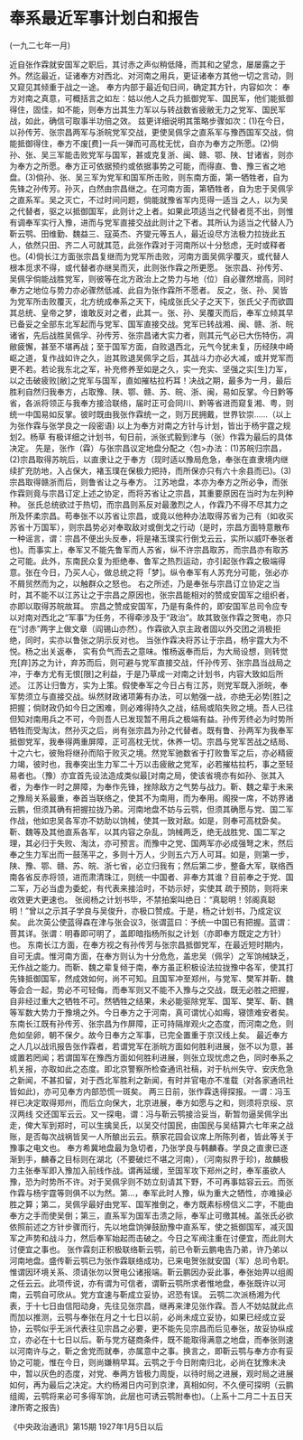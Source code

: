 # 奉系最近军事计划白和报告

(一九二七年一月)

近自张作霖就安国军之职后，其讨赤之声似稍低降，而其和之望念，屡屡露之于外。然迄最近，证诸奉方对西北、对河南之用兵，更证诸奉方其他一切之言动，则又窥见其倾重于战之一途。
奉方内部于最近旬日间，确定其方针，内容如次：
奉方对南之真意，可概括言之如左：姑以他人之兵力抵御党军、国民军，他们能抵御得住，固佳，如不能，则奉方出其生力军以与转战数省疲敝无力之党军、国民军战，如此，确信可取事半功倍之效。
兹更详细说明其策略步骤如次：(1)在今日，以孙传芳、张宗昌两军与浙皖党军交战，更使吴佩孚之直系军与豫西国军交战，倘能抵御得住，奉方不废[费]一兵一弹而可高枕无忧，自亦为奉方之所愿。(2)倘孙、张、吴三军能击败党军与国军，甚或克复浙、闽、赣、鄂、陕、甘诸省，则亦为奉方之所愿。奉方正可依据预约或依据事势之可能，而得直、鲁、豫三省之地盘。(3)倘孙、张、吴三军为党军和国军所击败，则东南方面，第一牺牲者，自为先锋之孙传芳。孙灭，白然由宗昌继之。在河南方面，第牺牲者，自为忠于吴佩孚之直系军。吴之灭亡，不过时间问题，倘能就豫省军内觅得一适当
之人，以为吴之代替者，驱之以抵御国军，此则计之上者。如果此项适当之代替者觅不出，则惟有调奉军实行入豫，进而与党军直接交战此则计之下者。其所认为适当之代替人乃靳云鹗、田维勤、魏益三、寇英杰、齐燮元等五人，最近设尽方法极力拉拢此五人，依然只田、齐二人可就其范，此张作霖对于河南所以十分愁虑，无时或释者也。(4)倘长江方面张宗昌复继而为党军所击败，河南方面吴佩孚覆灭，或代替人根本觅求不得，或代替者亦继吴而灭，此则张作霖之所更愿。
张宗昌、孙传芳、吴佩孚倘能战胜党军，则彼等在北方政治上之势力与地（位）自必骤然增高，同时奉方之地位与势力亦必骤然低减、此自为张作霖所不愿者。
反之，张、孙、吴皆为党军所击败覆灭，北方统成奉系之天下，纯成张氏父子之天下，张氏父子而欲圆其总统、皇帝之梦，谁敢反对之者，此其一。张、孙、吴覆灭而后，奉军立倾其早已备妥之全部东北军起而与党军、国军直接交战。党军已转战湘、闽、赣、浙、皖诸省，先后战胜吴佩孚、孙传芳、张宗昌诸大实力者，则其元气必已大伤特伤，凋敝疲懈，甚至不堪再战；至于国军方面，自败退西北，元气今犹未复，历经陕中崎岖之道，复作战如许之久，迨其败退吴佩孚之后，其战斗力亦必大减，或并党军而更不若。若论我东北之军，补充修养至如是之久，实一充实、坚强之实[生]力军，以之击破疲败[敝]之党军与国军，直如摧枯拉朽耳！决战之期，最多为一月，最后胜利自然归我奉方，占取豫、陕、鄂、赣、苏、皖、浙、闽，易如反掌。今日黔等省，各派将领正与我奉方接洽联络，届时正可会同川、黔等省进而窥复湘、粤，则统一中国易如反掌。彼时既由我张作霖统一之，则万民拥戴，世界钦崇……（以上为张作霖与张学良之一段密语)
以上为奉方对南之方针与计划，皆出于杨宇霆之规划2。杨草
有极详细之计划书，旬日前，派张式毅到津与（张）作霖为最后的具体决定。
先是，张作（霖）与张宗昌议定地盘分配之〈包>办法：(1)苏皖归宗昌，(2)宗昌取得苏皖后，以直隶让之于奉方（现时适以豫局危急，奉张在直隶境内继续扩充防地，入占保大，褚玉璞在保极力把持，而所保亦只有六十余县而已)。(3)宗昌取得赣浙而后，则鲁省让之与奉方。
江苏地盘，本亦为奉方之所必争，而张作霖则竟与宗昌订定上述之协定，而将苏省让之宗昌，其重要原因在当时为左列种种。
张氏总统欲过于热切，而宗昌则系反对最激烈之人，作霖乃不得不尽其力之所及怀柔宗昌。苟奉张不以苏省让宗昌，或竟以他种办法取得苏省为己有（如收买苏省十万国军），则宗昌势必对奉取敌对或倒戈之行动（是时，宗昌方面特意散布一种谣言，谓：宗昌不便出头反奉，将是褚玉璞实行倒戈云云，实所以威吓奉张者也)。而事实上，奉军又不能先鲁军而人苏省，纵不许宗昌取苏，而宗昌亦有取苏之可能。此外，东南民众复为拒绝奉、鲁军之热烈运动，亦引起张作霖之极端得意。张在今日，乃买人心，做总统之将「梦]。纵令奉军有人苏充分可能，张必亦不屑贸然而为之，以触群众之怒也。
右之所述，乃是奉张与宗昌订立协定之当时，其不能不以江苏让之于宗昌之原因也，张宗昌能相对的赞成安国军之组织者，亦即以取得苏皖故耳。
宗昌之赞成安国军，乃是有条件的，即安国军总司令应专以对南对西北之“军事”为任务，不得牵涉及于“政治”。故其致张作霖之贺电，亦只在“讨赤”两字上做文章（阎锡山亦然）。作霖欲入京主政者固以外交团之消极拒绝，同时，实亦以鲁张之阴示反对也。
当张作霖决将苏让于宗昌，杨宇霆大为不悦。杨之出关返奉，
实有负气而去之意味。惟杨返奉而后，为大局设想，则转觉充[弃]苏之为计，弃苏而后，则可避与党军直接交战，仟孙传芳、张宗昌当战局之冲，于奉方尤有无恨[限]之利益，于是乃草成一对南之计划书，内容大致如后所述。
江苏让归鲁方，实为上策。假使奉军之今日占有江苏，则党军既入浙皖，奉军势须立与直接交战。纵然财政诸项筹有办法，可以勉强一战，亦绝无必势[胜]之把握；倘财政仍如今日之困难，则必难得持久之战，结局或陷失败之境。吾人已往但知对南用兵之不可，今则吾人已发现暂不用兵之极端有益。孙传芳终必为时势所牺牲而受淘汰，然孙灭之后，尚有张宗昌为孙之代替者。既有鲁、孙两军为我奉军抵御党军，我奉得两重屏障，正可高枕无忧，休养一切。宗昌与党军苦战之结局、十之六七，彼殆将继孙而陷于败灭之境。然党军驰数省于打败鲁军之后，亦必精疲力竭，彼时也，我奉突出生力军二十万以击疲敝之党军，必若摧枯拉朽，事之至轻易者也。（豫）亦宜首先设法造成类似最[对南之局，使该省境亦有如孙、张其入者，为奉作一时之屏障，为奉作先锋，挫除敌方之气势与战力。靳、魏之辈于未来之豫局关系最重，奉首当联络之，使其不为南用，而为奉用。阁揆一席，不妨界诸云鹏，但须其确有把握拉拢乃弟。河南地盘不妨与云鹗，但须其确愿与党、国二军作战，他如忠吴各军亦不妨助以饷械，使其一致对敌。如是，则奉可高枕卧矣。靳、魏等及其他直系各军，以其内容之杂乱，饷械两乏，绝无战胜党、国二军之理，其必归于失败、淘汰，亦可预言。而豫中之党、国两军亦必成强弩之末，然后奉之生力军出而一鼓荡平之，多则十万人，少则五六万人可耳。如是，则第一步，陕、豫、鄂、赣、苏、皖、浙七省，必立归我有；然后第二步，整备大军，联络西南各省反赤将领，进而肃清珠江，则统一中国者、非奉方其谁？目前奉之于党、国二军，万必当虚为委蛇，有代表来接洽时，不妨示好，实使其
疏于预防，则将来收效更大更速也。
张阅杨之计划书毕，不禁拍案叫绝日：“真聪明！邻阁真聪明！”曾以之示其子学良与吴俊升，亦极口赞成。于是，杨之计划书，乃成定议矣。
此次英公使蓝得森在津与张会议3，张谓蓝曰：予统一中国已有把握。蓝谓：菩其详。张谓：明春即可明了，盖即暗指杨所拟之计划（亦即奉方既定之方针）也。
东南长江方面，在奉方视之有孙传芳与张宗昌抵御党军，在最近短时期内，自可无虞。惟河南方面，在奉方则认为十分危危，盖忠吴（佩孚）之军饷械缺乏，无作战之能力。而靳、魏之辈复倾于南，奉方虽正积极设法拉拢豫中各军，使其打先锋抵御国军，然成效如何，尚不可知。且国军冲至郑州，与党军、樊军并靳、魏等会合一起，势必不可轻侮，而奉军则又不能不入豫与之交战，既无必胜之把握，自非经过重大之牺牲不可。然牺牲之结果，未必能驱除党军、国军、樊军、靳、魏等军数大势力于豫境之外。今日奉方之于河南，真可谓忧心如痗，寝馈难安者矣。
东南长江既有孙传芳、张宗昌为作屏障，正可持隔岸观火之态度，而河南之危，则危如垒卵，朝不保夕。故今日奉方之军事，已完全置重于京汉线上矣。
最近奉方之人几以战讯报告张作霖者，若谓党军在浙皖方面如何胜利进展，张不以为意，甚或置若罔闻；若谓国军在豫西方面如何胜利进展，则张立现忧虑之色，同时奉系之机关报，亦取如此之态度。即北京警察所检查通讯社稿，对于杭州失守、安庆危急之新闻，不甚扣留，对于西北军胜利之新闻，有时并官电亦不准载（对各家通讯社皆如此)，亦可见奉方内部恐慌一斑矣。
两三日前，张作霖迭得探报。一谓：冯玉祥已决定取得郑州，而后立向保大，北京进展，奉方如愿与之和，则须将京绥、京汉两线
交还国军云云。又一探电，谓：冯与靳云鹗接洽妥当，靳暂勿逼吴佩孚出走，俾大军到郑时，可以生擒吴氏，以吴交付国民，由国民与吴结算六七年来之战账，是否每次战祸皆吴一人所酿出云云。蔡家花园会议席上所陈列者，皆此等关于豫事之电文也。
奉方希冀地盘最为急切者，乃张学良与韩麟春。学良之直隶已逐渐到手，麟春之目标则在湖北（不要破烂不堪之河南），（河南拟界于珍)，故麟极力主张奉军即入豫加入前线作战。谓再延缓，至国军攻下郑州之时，奉军虽欲人豫，恐为时势所不许。对于吴佩孚则不妨立刻请其下野，不可再事姑容云云。而张作霖与杨宇霆等则俱不以为然。第…，奉军此时人豫，纵为重大之牺性，亦难操必胜之算；第二，吴佩孚最好由党军、国军推倒之，奉方既素标榜信义二字，不能由奉方之手而使吴倒；第三，直系军为国军击溃之际，奉军止可缴其械。盖张氏必欲依照前述之方针步骤而行，先以地盘饷弹鼓励豫中直系军，使之抵御国军，减灭国军之声势和战斗力，然后奉军始起而击破之。今日之军阀注重在讨便宜，而此则大讨便宜之事也。
张作霖刻正积极联络靳云鹗，前已令靳云鹏电告乃弟，许乃弟以河南地盘。盛传靳云鹗已为张作霖联络成功，已来电贺张就安国（军）总司令职。惟谓因环境关系、须请张勿以贺电公诸报端。靳云鹏因办妥此事，奉张始畀以组阁之任云云。此项传说，亦有谓为可信者，谓靳云鹗所求者惟地盘，奉张既许以河南，云鹗自可欣从。党方宜速与靳成立妥协，迟恐有误。
云鹗二次派杨湘为代表，于十七日由信阳动身，先往见张宗昌，继再来津见张作霖。吾人不妨姑就此点而加以推测，云鹗与奉张在月之十七日以前，必尚未成立妥协，如果已经成立妥协，云鹗似乎无派代表往见宗昌之必要，更不能先见宗昌而后见奉张，故妥协纵成立，亦必在十七日以后。靳与党方磋商条件，既不能取得满意之地盘，而奉张则速以河南许与之，靳之舍党而就奉，亦属意中之事。换言之，即靳云鹗与奉方亦有妥协之可能，惟在今日，则尚嫌稍早耳。云鹗之于今日附南归北，必尚在犹豫未决中，暂以灰色的态度，对党、奉两方皆极力周旋，以待时局之进展，观时局之进展如何，再为最后之决定。大约杨湘日内可到京津，真相如何，不久便可探明（云鹏组阁，云鹗将来必可多得军饷，此层也可诱云鹗附奉也)。（上系十二月二十五日天津所寄之报告)

《中央政治通讯》第15期
1927年1月5日以后


